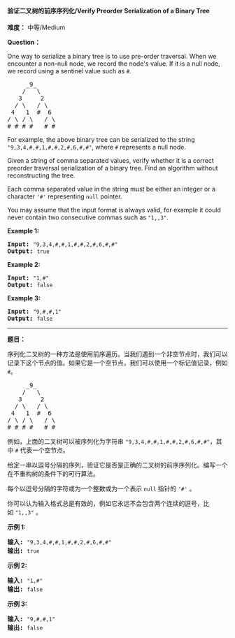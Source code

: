 #### 验证二叉树的前序序列化/Verify Preorder Serialization of a Binary Tree
**难度：** 中等/Medium

**Question：** 

<p>One way to serialize a binary tree is to use pre-order traversal. When we encounter a non-null node, we record the node&#39;s value. If it is a null node, we record using a sentinel value such as <code>#</code>.</p>

<pre>
     _9_
    /   \
   3     2
  / \   / \
 4   1  #  6
/ \ / \   / \
# # # #   # #
</pre>

<p>For example, the above binary tree can be serialized to the string <code>&quot;9,3,4,#,#,1,#,#,2,#,6,#,#&quot;</code>, where <code>#</code> represents a null node.</p>

<p>Given a string of comma separated values, verify whether it is a correct preorder traversal serialization of a binary tree. Find an algorithm without reconstructing the tree.</p>

<p>Each comma separated value in the string must be either an integer or a character <code>&#39;#&#39;</code> representing <code>null</code> pointer.</p>

<p>You may assume that the input format is always valid, for example it could never contain two consecutive commas such as <code>&quot;1,,3&quot;</code>.</p>

<p><b>Example 1:</b></p>

<pre>
<strong>Input: </strong><code>&quot;9,3,4,#,#,1,#,#,2,#,6,#,#&quot;</code>
<strong>Output: </strong><code>true</code></pre>

<p><b>Example 2:</b></p>

<pre>
<strong>Input: </strong><code>&quot;1,#&quot;</code>
<strong>Output: </strong><code>false</code>
</pre>

<p><b>Example 3:</b></p>

<pre>
<strong>Input: </strong><code>&quot;9,#,#,1&quot;</code>
<strong>Output: </strong><code>false</code></pre>

------

**题目：** 
<p>序列化二叉树的一种方法是使用前序遍历。当我们遇到一个非空节点时，我们可以记录下这个节点的值。如果它是一个空节点，我们可以使用一个标记值记录，例如 <code>#</code>。</p>

<pre>     _9_
    /   \
   3     2
  / \   / \
 4   1  #  6
/ \ / \   / \
# # # #   # #
</pre>

<p>例如，上面的二叉树可以被序列化为字符串 <code>&quot;9,3,4,#,#,1,#,#,2,#,6,#,#&quot;</code>，其中 <code>#</code> 代表一个空节点。</p>

<p>给定一串以逗号分隔的序列，验证它是否是正确的二叉树的前序序列化。编写一个在不重构树的条件下的可行算法。</p>

<p>每个以逗号分隔的字符或为一个整数或为一个表示 <code>null</code> 指针的 <code>&#39;#&#39;</code> 。</p>

<p>你可以认为输入格式总是有效的，例如它永远不会包含两个连续的逗号，比如&nbsp;<code>&quot;1,,3&quot;</code> 。</p>

<p><strong>示例 1:</strong></p>

<pre><strong>输入: </strong><code>&quot;9,3,4,#,#,1,#,#,2,#,6,#,#&quot;</code>
<strong>输出: </strong><code>true</code></pre>

<p><strong>示例&nbsp;2:</strong></p>

<pre><strong>输入: </strong><code>&quot;1,#&quot;</code>
<strong>输出: </strong><code>false</code>
</pre>

<p><strong>示例 3:</strong></p>

<pre><strong>输入: </strong><code>&quot;9,#,#,1&quot;</code>
<strong>输出: </strong><code>false</code></pre>

